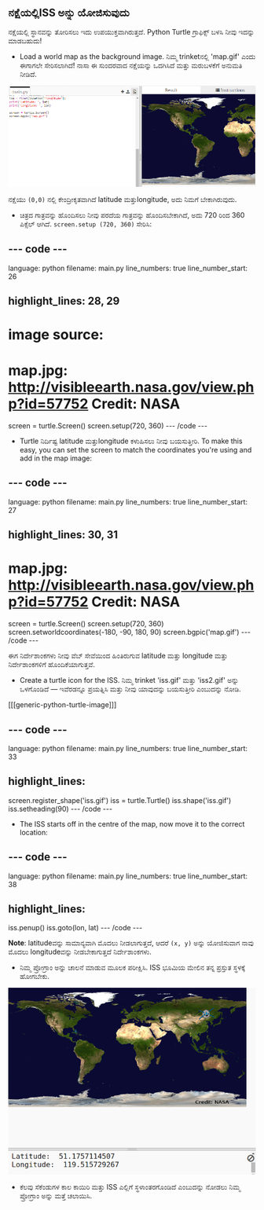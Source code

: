 ## ನಕ್ಷೆಯಲ್ಲಿISS ಅನ್ನು ಯೋಜಿಸುವುದು

ನಕ್ಷೆಯಲ್ಲಿ ಸ್ಥಾನವನ್ನು ತೋರಿಸಲು ಇದು ಉಪಯುಕ್ತವಾಗಿರುತ್ತದೆ. Python Turtle ಗ್ರಾಫಿಕ್ಸ್ ಬಳಸಿ ನೀವು ಇದನ್ನು ಮಾಡಬಹುದು!

+ Load a world map as the background image. ನಿಮ್ಮ trinket‌ನಲ್ಲಿ 'map.gif' ಎಂದು ಈಗಾಗಲೇ ಸೇರಿಸಲಾಗಿದೆ! ನಾಸಾ ಈ ಸುಂದರವಾದ ನಕ್ಷೆಯನ್ನು ಒದಗಿಸಿದೆ ಮತ್ತು ಮರುಬಳಕೆಗೆ ಅನುಮತಿ ನೀಡಿದೆ. 

![screenshot](images/iss-map.png)

ನಕ್ಷೆಯು `(0,0)` ನಲ್ಲಿ ಕೇಂದ್ರೀಕೃತವಾಗಿದೆ latitude ಮತ್ತುlongitude, ಅದು ನಿಮಗೆ ಬೇಕಾಗಿರುವುದು.

+ ಚಿತ್ರದ ಗಾತ್ರವನ್ನು ಹೊಂದಿಸಲು ನೀವು ಪರದೆಯ ಗಾತ್ರವನ್ನು ಹೊಂದಿಸಬೇಕಾಗಿದೆ, ಅದು 720 ರಿಂದ 360 ಪಿಕ್ಸೆಲ್ ಆಗಿದೆ. `screen.setup (720, 360)` ಸೇರಿಸಿ:

## \--- code \---

language: python filename: main.py line_numbers: true line_number_start: 26

## highlight_lines: 28, 29

# image source:

# map.jpg: http://visibleearth.nasa.gov/view.php?id=57752 Credit: NASA

screen = turtle.Screen() screen.setup(720, 360) \--- /code \---

+ Turtle ನಿರ್ದಿಷ್ಟ latitude ಮತ್ತುlongitude ಕಳುಹಿಸಲು ನೀವು ಬಯಸುತ್ತೀರಿ. To make this easy, you can set the screen to match the coordinates you're using and add in the map image:

## \--- code \---

language: python filename: main.py line_numbers: true line_number_start: 27

## highlight_lines: 30, 31

# map.jpg: http://visibleearth.nasa.gov/view.php?id=57752 Credit: NASA

screen = turtle.Screen() screen.setup(720, 360) screen.setworldcoordinates(-180, -90, 180, 90) screen.bgpic('map.gif') \--- /code \---

ಈಗ ನಿರ್ದೇಶಾಂಕಗಳು ನೀವು ವೆಬ್ ಸೇವೆಯಿಂದ ಹಿಂತಿರುಗುವ latitude ಮತ್ತು longitude ಮತ್ತು ನಿರ್ದೇಶಾಂಕಗಳಿಗೆ ಹೊಂದಿಕೆಯಾಗುತ್ತವೆ.

+ Create a turtle icon for the ISS. ನಿಮ್ಮ trinket 'iss.gif' ಮತ್ತು 'iss2.gif' ಅನ್ನು ಒಳಗೊಂಡಿದೆ — ಇವೆರಡನ್ನೂ ಪ್ರಯತ್ನಿಸಿ ಮತ್ತು ನೀವು ಯಾವುದನ್ನು ಬಯಸುತ್ತೀರಿ ಎಂಬುದನ್ನು ನೋಡಿ. 

[[[generic-python-turtle-image]]]

## \--- code \---

language: python filename: main.py line_numbers: true line_number_start: 33

## highlight_lines:

screen.register_shape('iss.gif') iss = turtle.Turtle() iss.shape('iss.gif') iss.setheading(90) \--- /code \---

+ The ISS starts off in the centre of the map, now move it to the correct location:

## \--- code \---

language: python filename: main.py line_numbers: true line_number_start: 38

## highlight_lines:

iss.penup() iss.goto(lon, lat) \--- /code \---

**Note**: latitudeವನ್ನು ಸಾಮಾನ್ಯವಾಗಿ ಮೊದಲು ನೀಡಲಾಗುತ್ತದೆ, ಆದರೆ `(x, y)` ಅನ್ನು ಯೋಜಿಸುವಾಗ ನಾವು ಮೊದಲು longitudeವನ್ನು ನೀಡಬೇಕಾಗುತ್ತದೆ ನಿರ್ದೇಶಾಂಕಗಳು.

+ ನಿಮ್ಮ ಪ್ರೋಗ್ರಾಂ ಅನ್ನು ಚಾಲನೆ ಮಾಡುವ ಮೂಲಕ ಪರೀಕ್ಷಿಸಿ. ISS ಭೂಮಿಯ ಮೇಲಿನ ತನ್ನ ಪ್ರಸ್ತುತ ಸ್ಥಳಕ್ಕೆ ಹೋಗಬೇಕು. 

![screenshot](images/iss-plotted.png)

+ ಕೆಲವು ಸೆಕೆಂಡುಗಳ ಕಾಲ ಕಾಯಿರಿ ಮತ್ತು ISS ಎಲ್ಲಿಗೆ ಸ್ಥಳಾಂತರಗೊಂಡಿದೆ ಎಂಬುದನ್ನು ನೋಡಲು ನಿಮ್ಮ ಪ್ರೋಗ್ರಾಂ ಅನ್ನು ಮತ್ತೆ ಚಲಾಯಿಸಿ.